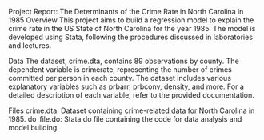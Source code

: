 Project Report: The Determinants of the Crime Rate in North Carolina in 1985
Overview
This project aims to build a regression model to explain the crime rate in the US State of North Carolina for the year 1985. The model is developed using Stata, following the procedures discussed in laboratories and lectures.

Data
The dataset, crime.dta, contains 89 observations by county. The dependent variable is crimerate, representing the number of crimes committed per person in each county. The dataset includes various explanatory variables such as prbarr, prbconv, density, and more. For a detailed description of each variable, refer to the provided documentation.

Files
crime.dta: Dataset containing crime-related data for North Carolina in 1985.
do_file.do: Stata do file containing the code for data analysis and model building.
